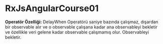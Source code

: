 # RxJsAngularCourse01

**Operatör Özelliği:** DelayWhen Operatörü saniye bazında çalışmaz, dışardan bir observable alır ve o observable çalışana kadar ana observableyi bekletir ve özellikle veri gelene kadar observable çalışmamış olur. Observableyi bekletir. 
